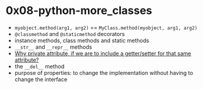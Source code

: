 # 0x08-python-more_classes

* `myobject.method(arg1, arg2)` == `MyClass.method(myobject, arg1, arg2)`
* `@classmethod` and `@staticmethod` decorators 
* instance methods, class methods and static methods
* `__str__` and `__repr__` methods
* [Why private attribute, if we are to include a getter/setter for that same attribute?](https://stackoverflow.com/a/18845732)
* the `__del__` method
* purpose of properties: to change the implementation without having to change the interface
